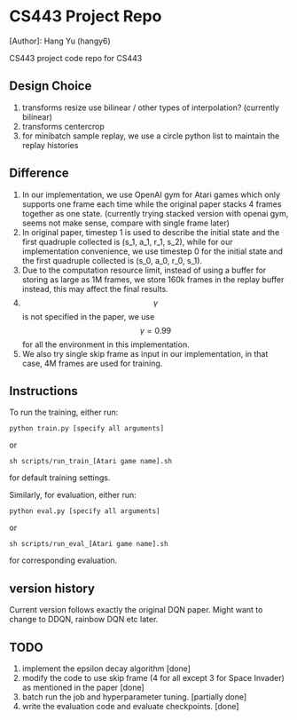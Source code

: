 # CS443 Project Repo

[Author]: Hang Yu (hangy6)

CS443 project code repo for CS443

## Design Choice
1. transforms resize use bilinear / other types of interpolation? (currently bilinear)
2. transforms centercrop
3. for minibatch sample replay, we use a circle python list to maintain the replay histories

## Difference
1. In our implementation, we use OpenAI gym for Atari games which only supports one frame each time while the original paper stacks 4 frames together as one state. (currently trying stacked version with openai gym, seems not make sense, compare with single frame later)
2. In original paper, timestep 1 is used to describe the initial state and the first quadruple collected is (s_1, a_1, r_1, s_2), while for our implementation convenience, we use timestep 0 for the initial state and the first quadruple collected is (s_0, a_0, r_0, s_1).
3. Due to the computation resource limit, instead of using a buffer for storing as large as 1M frames, we store 160k frames in the replay buffer instead, this may affect the final results.
4. $$\gamma$$ is not specified in the paper, we use $$\gamma = 0.99$$ for all the environment in this implementation.
5. We also try single skip frame as input in our implementation, in that case, 4M frames are used for training.

## Instructions
To run the training, either run:

<code>python train.py [specify all arguments]</code>

or

<code>sh scripts/run_train_[Atari game name].sh </code>

for default training settings.

Similarly, for evaluation, either run: 

<code>python eval.py [specify all arguments]</code>

or

<code>sh scripts/run_eval_[Atari game name].sh </code>

for corresponding evaluation.

## version history
Current version follows exactly the original DQN paper. Might want to change to DDQN, rainbow DQN etc later.

## TODO
1. implement the epsilon decay algorithm [done]
2. modify the code to use skip frame (4 for all except 3 for Space Invader) as mentioned in the paper [done]
3. batch run the job and hyperparameter tuning. [partially done]
4. write the evaluation code and evaluate checkpoints. [done]